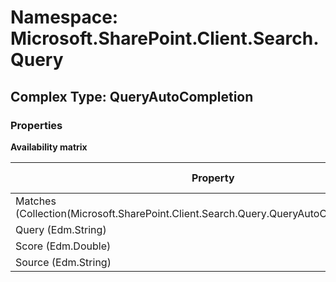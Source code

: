# Namespace: Microsoft.SharePoint.Client.Search.Query

## Complex Type: QueryAutoCompletion

### Properties

**Availability matrix**

Property | SPO | SP 2019 | SP 2016 | SP 2013
----------|:---:|:-------:|:-------:|:-------:
Matches (Collection(Microsoft.SharePoint.Client.Search.Query.QueryAutoCompletionMatch)) | ✅ | ✅ | ✅ | ❌
Query (Edm.String) | ✅ | ✅ | ✅ | ❌
Score (Edm.Double) | ✅ | ✅ | ✅ | ❌
Source (Edm.String) | ✅ | ✅ | ✅ | ❌